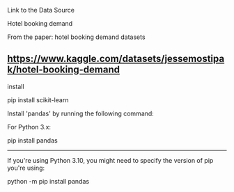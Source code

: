 Link to the Data Source

Hotel booking demand

From the paper: hotel booking demand datasets

## https://www.kaggle.com/datasets/jessemostipak/hotel-booking-demand

install 

pip install scikit-learn

Install 'pandas' by running the following command:

For Python 3.x:

pip install pandas

_______________________________________________________________________________________
If you're using Python 3.10, you might need to specify the version of pip you're using:

python -m pip install pandas